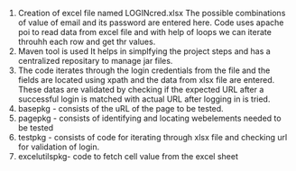 1. Creation of excel file named LOGINcred.xlsx
   The possible combinations of value of email and its password are entered here.
   Code uses apache poi to read data from excel file and with help of loops we can iterate throuhh each row and get thr values.
2.  Maven tool is used
   It helps in simplfying the project steps and has a centralized repositary to manage jar files.
3. The code iterates through the login credentials from the file and the fields are located using xpath and the data from xlsx file are entered.
   These datas are validated by checking if the expected URL after a successful login is matched with actual URL after logging in is tried.
4. basepkg - consists of the uRL of the page to be tested.
5. pagepkg - consists of identifying and locating webelements needed to be tested
6. testpkg - consists of code for iterating through xlsx file and checking url for validation of login.
7. excelutilspkg- code to fetch cell value from the excel sheet
   
